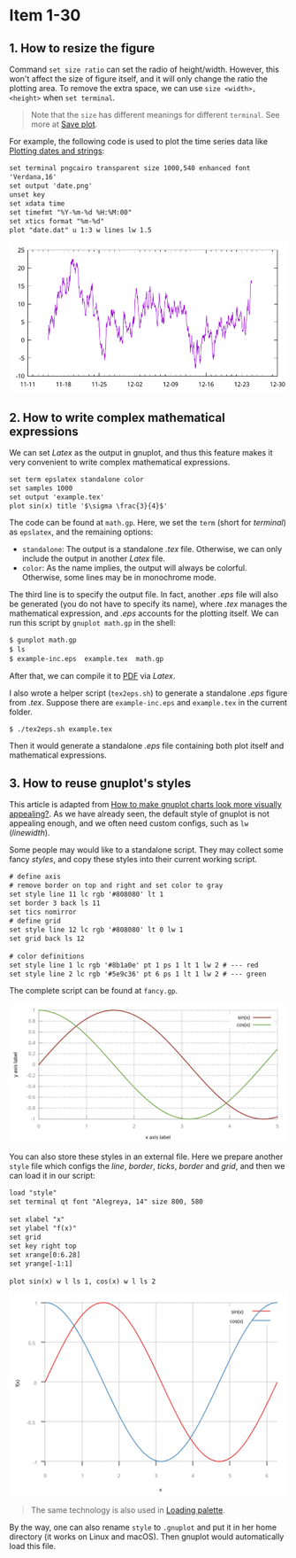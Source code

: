 # Item 1-30
## 1. How to resize the figure
Command `set size ratio` can set the radio of height/width. However, this won't affect the size of figure itself, and it will only change the ratio the plotting area. To remove the extra space, we can use `size <width>, <height>` when `set terminal`.

> Note that the `size` has different meanings for different `terminal`. See more at [Save plot](../ch1/tutorials.md#save-plot).

For example, the following code is used to plot the time series data like [Plotting dates and strings](../ch1/basic_usage.html#plotting-dates-and-strings):

```
set terminal pngcairo transparent size 1000,540 enhanced font 'Verdana,16'
set output 'date.png'
unset key
set xdata time
set timefmt "%Y-%m-%d %H:%M:00"
set xtics format "%m-%d"
plot "date.dat" u 1:3 w lines lw 1.5
```

<img src="img/date.png" alt="date">

## 2. How to write complex mathematical expressions
We can set *Latex* as the output in gnuplot, and thus this feature makes it very convenient to write complex mathematical expressions.

```
set term epslatex standalone color
set samples 1000
set output 'example.tex'
plot sin(x) title '$\sigma \frac{3}{4}$'
```

The code can be found at `math.gp`. Here, we set the `term` (short for *terminal*) as `epslatex`, and the remaining options:

- `standalone`: The output is a standalone *.tex* file. Otherwise, we can only include the output in another *Latex* file.
- `color`: As the name implies, the output will always be colorful. Otherwise, some lines may be in monochrome mode.

The third line is to specify the output file. In fact, another *.eps* file will also be generated (you do not have to specify its name), where *.tex* manages the mathematical expression, and *.eps* accounts for the plotting itself. We can run this script by `gnuplot math.gp` in the shell:

```sh
$ gunplot math.gp
$ ls
$ example-inc.eps  example.tex  math.gp
```

After that, we can compile it to [PDF](img/math.pdf) via *Latex*.

I also wrote a helper script (`tex2eps.sh`) to generate a standalone *.eps* figure from *.tex*. Suppose there are `example-inc.eps` and `example.tex` in the current folder.

```sh
$ ./tex2eps.sh example.tex
```

Then it would generate a standalone *.eps* file containing both plot itself and mathematical expressions.

## 3. How to reuse gnuplot's styles
This article is adapted from [How to make gnuplot charts look more visually appealing?](https://stackoverflow.com/questions/41602351). As we have already seen, the default style of gnuplot is not appealing enough, and we often need custom configs, such as `lw` (*linewidth*). 

Some people may would like to a standalone script. They may collect some fancy *styles*, and copy these styles into their current working script.

```
# define axis
# remove border on top and right and set color to gray
set style line 11 lc rgb '#808080' lt 1
set border 3 back ls 11
set tics nomirror
# define grid
set style line 12 lc rgb '#808080' lt 0 lw 1
set grid back ls 12

# color definitions
set style line 1 lc rgb '#8b1a0e' pt 1 ps 1 lt 1 lw 2 # --- red
set style line 2 lc rgb '#5e9c36' pt 6 ps 1 lt 1 lw 2 # --- green
```

The complete script can be found at `fancy.gp`.

<img src="img/fancy.svg" alt="fancy">

You can also store these styles in an external file. Here we prepare another `style` file which configs the *line*, *border*, *ticks*, *border* and *grid*, and then we can load it in our script:

```
load "style"
set terminal qt font "Alegreya, 14" size 800, 580

set xlabel "x"
set ylabel "f(x)"
set grid
set key right top
set xrange[0:6.28]
set yrange[-1:1]

plot sin(x) w l ls 1, cos(x) w l ls 2
```

<img src="img/sinx.svg" alt="sinx">

> The same technology is also used in [Loading palette](../apdx/palette.md#loading-palettepalette).

By the way, one can also rename `style` to `.gnuplot` and put it in her home directory (it works on Linux and macOS). Then gnuplot would automatically load this file.